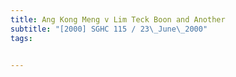 ```yaml
---
title: Ang Kong Meng v Lim Teck Boon and Another 
subtitle: "[2000] SGHC 115 / 23\_June\_2000"
tags:


---
```


